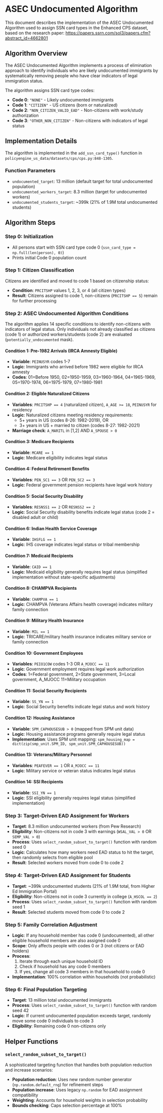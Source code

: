# ASEC Undocumented Algorithm

This document describes the implementation of the ASEC Undocumented Algorithm used to assign SSN card types in the Enhanced CPS dataset, based on the research paper: https://papers.ssrn.com/sol3/papers.cfm?abstract_id=4662801

## Algorithm Overview

The ASEC Undocumented Algorithm implements a process of elimination approach to identify individuals who are likely undocumented immigrants by systematically removing people who have clear indicators of legal immigration status.

The algorithm assigns SSN card type codes:
- **Code 0**: `"NONE"` - Likely undocumented immigrants
- **Code 1**: `"CITIZEN"` - US citizens (born or naturalized)  
- **Code 2**: `"NON_CITIZEN_VALID_EAD"` - Non-citizens with work/study authorization
- **Code 3**: `"OTHER_NON_CITIZEN"` - Non-citizens with indicators of legal status

## Implementation Details

The algorithm is implemented in the `add_ssn_card_type()` function in `policyengine_us_data/datasets/cps/cps.py:848-1305`.

### Function Parameters
- `undocumented_target`: 13 million (default target for total undocumented population)
- `undocumented_workers_target`: 8.3 million (target for undocumented workers)
- `undocumented_students_target`: ~399k (21% of 1.9M total undocumented students)

## Algorithm Steps

### Step 0: Initialization
- All persons start with SSN card type code 0 (`ssn_card_type = np.full(len(person), 0)`)
- Prints initial Code 0 population count

### Step 1: Citizen Classification
Citizens are identified and moved to code 1 based on citizenship status:
- **Condition**: `PRCITSHP` values 1, 2, 3, or 4 (all citizen types)
- **Result**: Citizens assigned to code 1, non-citizens (`PRCITSHP == 5`) remain for further processing

### Step 2: ASEC Undocumented Algorithm Conditions
The algorithm applies 14 specific conditions to identify non-citizens with indicators of legal status. Only individuals not already classified as citizens (code 1) or authorized workers/students (code 2) are evaluated (`potentially_undocumented` mask).

#### Condition 1: Pre-1982 Arrivals (IRCA Amnesty Eligible)
- **Variable**: `PEINUSYR` codes 1-7
- **Logic**: Immigrants who arrived before 1982 were eligible for IRCA amnesty
- **Codes**: 01=Before 1950, 02=1950-1959, 03=1960-1964, 04=1965-1969, 05=1970-1974, 06=1975-1979, 07=1980-1981

#### Condition 2: Eligible Naturalized Citizens
- **Variables**: `PRCITSHP == 4` (naturalized citizen), `A_AGE >= 18`, `PEINUSYR` for residency
- **Logic**: Naturalized citizens meeting residency requirements:
  - 5+ years in US (codes 8-26: 1982-2019), OR
  - 3+ years in US + married to citizen (codes 8-27: 1982-2021)
- **Marriage check**: `A_MARITL` in [1,2] AND `A_SPOUSE > 0`

#### Condition 3: Medicare Recipients
- **Variable**: `MCARE == 1`
- **Logic**: Medicare eligibility indicates legal status

#### Condition 4: Federal Retirement Benefits
- **Variables**: `PEN_SC1 == 3` OR `PEN_SC2 == 3`
- **Logic**: Federal government pension recipients have legal work history

#### Condition 5: Social Security Disability
- **Variables**: `RESNSS1 == 2` OR `RESNSS2 == 2`
- **Logic**: Social Security disability benefits indicate legal status (code 2 = disabled adult or child)

#### Condition 6: Indian Health Service Coverage
- **Variable**: `IHSFLG == 1`
- **Logic**: IHS coverage indicates legal status or tribal membership

#### Condition 7: Medicaid Recipients
- **Variable**: `CAID == 1`
- **Logic**: Medicaid eligibility generally requires legal status (simplified implementation without state-specific adjustments)

#### Condition 8: CHAMPVA Recipients
- **Variable**: `CHAMPVA == 1`
- **Logic**: CHAMPVA (Veterans Affairs health coverage) indicates military family connection

#### Condition 9: Military Health Insurance
- **Variable**: `MIL == 1`
- **Logic**: TRICARE/military health insurance indicates military service or family connection

#### Condition 10: Government Employees
- **Variables**: `PEIO1COW` codes 1-3 OR `A_MJOCC == 11`
- **Logic**: Government employment requires legal work authorization
- **Codes**: 1=Federal government, 2=State government, 3=Local government, A_MJOCC 11=Military occupation

#### Condition 11: Social Security Recipients
- **Variable**: `SS_YN == 1`
- **Logic**: Social Security benefits indicate legal status and work history

#### Condition 12: Housing Assistance
- **Variable**: `SPM_CAPHOUSESUB > 0` (mapped from SPM unit data)
- **Logic**: Housing assistance programs generally require legal status
- **Implementation**: Uses SPM unit mapping: `spm_housing_map = dict(zip(smp_unit.SPM_ID, spm_unit.SPM_CAPHOUSESUB))`

#### Condition 13: Veterans/Military Personnel
- **Variables**: `PEAFEVER == 1` OR `A_MJOCC == 11`
- **Logic**: Military service or veteran status indicates legal status

#### Condition 14: SSI Recipients
- **Variable**: `SSI_YN == 1`
- **Logic**: SSI eligibility generally requires legal status (simplified implementation)

### Step 3: Target-Driven EAD Assignment for Workers
- **Target**: 8.3 million undocumented workers (from Pew Research)
- **Eligibility**: Non-citizens not in code 3 with earnings (`WSAL_VAL > 0` OR `SEMP_VAL > 0`)
- **Process**: Uses `select_random_subset_to_target()` function with random seed 0
- **Logic**: Calculates how many workers need EAD status to hit the target, then randomly selects from eligible pool
- **Result**: Selected workers moved from code 0 to code 2

### Step 4: Target-Driven EAD Assignment for Students  
- **Target**: ~399k undocumented students (21% of 1.9M total, from Higher Ed Immigration Portal)
- **Eligibility**: Non-citizens not in code 3 currently in college (`A_HSCOL == 2`)
- **Process**: Uses `select_random_subset_to_target()` function with random seed 1
- **Result**: Selected students moved from code 0 to code 2

### Step 5: Family Correlation Adjustment
- **Logic**: If any household member has code 0 (undocumented), all other eligible household members are also assigned code 0
- **Scope**: Only affects people with codes 0 or 3 (not citizens or EAD holders)
- **Process**: 
  1. Iterate through each unique household ID
  2. Check if household has any code 0 members
  3. If yes, change all code 3 members in that household to code 0
- **Implementation**: 100% correlation within households (not probabilistic)

### Step 6: Final Population Targeting
- **Target**: 13 million total undocumented immigrants
- **Process**: Uses `select_random_subset_to_target()` function with random seed 42
- **Logic**: If current undocumented population exceeds target, randomly move some code 0 individuals to code 3
- **Eligibility**: Remaining code 0 non-citizens only

## Helper Functions

### `select_random_subset_to_target()`
A sophisticated targeting function that handles both population reduction and increase scenarios:
- **Population reduction**: Uses new random number generator (`np.random.default_rng`) for refinement steps
- **Population increase**: Uses legacy `np.random` for EAD assignment compatibility
- **Weighting**: Accounts for household weights in selection probability
- **Bounds checking**: Caps selection percentage at 100%
